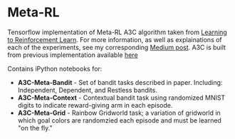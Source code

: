 # Meta-RL
Tensorflow implementation of Meta-RL A3C algorithm taken from [Learning to Reinforcement Learn](https://arxiv.org/abs/1611.05763). 
For more information, as well as explainations of each of the experiments, see my corresponding [Medium post](https://medium.com/p/b15b592a2ddf). A3C is built from previous implementation available [here](https://github.com/awjuliani/DeepRL-Agents) 

Contains iPython notebooks for:

* **A3C-Meta-Bandit** - Set of bandit tasks described in paper. Including: Independent, Dependent, and Restless bandits.
* **A3C-Meta-Context** - Contextual bandit task using randomized  MNIST digits to indicate reward-giving arm in each episode. 
* **A3C-Meta-Grid** - Rainbow Gridworld task; a variation of gridworld in which goal colors are randomzied each episode and must be learned "on the fly."
